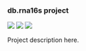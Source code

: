 ### db.rna16s project

<!-- [![](https://travis-ci.org/era7bio/db.rna16s.svg?branch=master)](https://travis-ci.org/era7bio/db.rna16s) -->
<!-- [![](https://img.shields.io/codacy/???.svg)](https://www.codacy.com/app/era7/db.rna16s) -->
[![](http://github-release-version.herokuapp.com/github/era7bio/db.rna16s/release.svg)](https://github.com/era7bio/db.rna16s/releases/latest)
[![](https://img.shields.io/badge/license-AGPLv3-blue.svg)](https://tldrlegal.com/license/gnu-affero-general-public-license-v3-%28agpl-3.0%29)
[![](https://img.shields.io/badge/contact-gitter_chat-dd1054.svg)](https://gitter.im/era7bio/db.rna16s)

Project description here.

